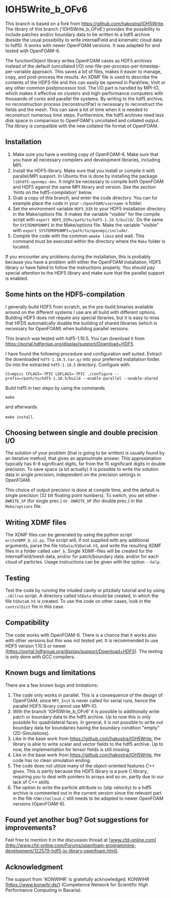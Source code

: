 IOH5Write_b_OFv6
===============

This branch is based on a fork from https://github.com/hakostra/IOH5Write. The library of this branch ('IOH5Write_b_OFv6') provides the possibility to include patches and/or boundary data to be written to a hdf5 archive (beside the usual possibility to write internalField and kinematic cloud data to hdf5). It works with newer OpenFOAM versions. It was adapted for and tested with OpenFOAM-6. 

The functionObject library writes OpenFOAM cases as HDF5 archives instead of the default (uncollated I/O) one-file-per-process-per-timestep-per-variable approach. This saves a lot of files, makes it easier to manage, copy, and post-process the results. An XDMF file is used to describe the contents of the HDF5-file and this can easily be opened in ParaView, VisIt or any other common postprocessor tool. The I/O part is handled by MPI-IO, which makes it effective on clusters and high-performance computers with thousands of cores and parallel file systems. By writing to the hdf5 archive, no reconstruction process (reconstructPar) is necessary to reconstruct the fields and the mesh. This can save a lot of time when it is needed to reconstruct numerous time steps. Furthermore, the hdf5 archives need less disk space in comparison to OpenFOAM's uncollated and collated output. The library is compatible with the new collated file format of OpenFOAM.


Installation
------------
1. Make sure you have a working copy of OpenFOAM-6. Make sure that you have all necessary compilers and development libraries, including MPI. 
2. Install the HDF5-library. Make sure that you install or compile it with parallel/MPI support. In Ubuntu this is done by installing the package ``libhdf5-openmpi-dev``. It might be necessary to compile both OpenFOAM and HDF5 against the same MPI library and version. See the section 'hints on the hdf5-compilation' below.
3. Grab a copy of this branch, and enter the code directory. You can for example place the code in your ``~/OpenFOAM/username-6`` folder.
4. Set the environment variable ``HDF5_DIR`` to your HDF5 installation directory in the Make/options file. It makes the variable "visible" for the compile script with ``export HDF5_DIR=/path/to/hdf5-1.10.5/build/``. Do the same for ``SYSTEMOPENMPI`` in the Make/options file. Make the variable "visible" with ``export SYSTEMOPENMPI=/path/to/openmpi/include/``.
5. Compile the code with the common ``wmake libso`` and wait. This command must be executed within the directory where the ``Make`` folder is located.

If you encounter any problems during the installation, this is probably because you have a problem with either the OpenFOAM installation, HDF5 library or have failed to follow the instructions properly. You should pay special attention to the HDF5 library and make sure that the parallel support is enabled.


Some hints on the HDF5-compilation
----------------------------------
I generally build HDF5 from scratch, as the pre-build binaries available around on the different systems I use are all build with different options. Building HDF5 does not require any special libraries, but it is easy to miss that HFD5 automatically disable the building of shared libraries (which is necessary for OpenFOAM) when building parallel versions.

This branch was tested with hdf5-1.10.5. You can download it from https://portal.hdfgroup.org/display/support/Download+HDF5.

I have found the following procedure and configuration well suited.
Extract the downloaded ``hdf5-1.10.5.tar.gz`` into your preferred installation folder.
Go into the extracted ``hdf5-1.10.5`` directory.
Configure with:

``CC=mpicc CFLAGS=-fPIC LDFLAGS=-fPIC ./configure --prefix=/path/to/hdf5-1.10.5/build --enable-parallel --enable-shared``

Build hdf5 in two steps by using the commands 

``make`` 

and afterwards 

``make install``.


Choosing between single and double precision I/O
-----------------------------------------------
The solution of your problem (that is going to be written) is usually found by an iterative method, that gives an approximate answer. This approximation typically has 6-8 significant digits, far from the 15 significant digits in double precision. To save space (a lot actually) it is possible to write the solution data in single precision, independent on the precision settings in OpenFOAM.

This choice of output precision is done at compile time, and the default is single precision (32 bit floating point numbers). To switch, you set either ``-DWRITE_SP`` (for single prec.) or ``-DWRITE_DP`` (for double prec.) in the ``Make/options`` file. 


Writing XDMF files
------------------
The XDMF files can be generated by using the python script ``writeXDMF_b_v2.py``. The script will, if not supplied with any additional arguments, parse the file ``h5Data/h5Data0.h5``, and write the resulting XDMF files in a folder called ``xdmf_b``. Single XDMF-files will be created for the internalField/mesh data, and/or for patch/boundary data, and/or for each cloud of particles. Usage instructions can be given with the option ``--help``.


Testing
-------
Test the code by running the inluded cavity or pitzdaily tutorial and by using ``./Allrun`` script. A directory called ``h5Data`` should be created, in which the file ``h5Data0.h5`` is created. To use the code on other cases, look in the ``controlDict`` file in this case.


Compatibility
-------------
The code works with OpenFOAM-6. There is a chance that it works also with other versions but this was not tested yet. It is recommended to use HDF5 version 1.10.5 or newer (https://portal.hdfgroup.org/display/support/Download+HDF5). The testing is only done with GCC compilers.


Known bugs and limitations
--------------------------
There are a few known bugs and limitations:

1. The code only works in parallel. This is a consequence of the design of OpenFOAM, since ``MPI_Init`` is never called for serial runs, hence the parallel HDF5 library cannot use MPI-IO.
2. With the branch 'IOH5Write_b_OFv6' it is possible to additionally write patch or boundary data to the hdf5 archive. Up to now this is only possible for quadrilateral faces. In general, it is not possible to write out boundary data for boundaries having the boundary condition "empty" (2D-Simulations).
3. Like in the base work from https://github.com/hakostra/IOH5Write, the library is able to write scalar and vector fields to the hdf5 archive. Up to now, the implementation for tensor fields is still missing.
4. Like in the base work from https://github.com/hakostra/IOH5Write, the code has no clean simulation ending.
5. The code does not utilize many of the object-oriented features C++ gives. This is partly because the HDF5 library is a pure C library, requiring you to deal with pointers to arrays and so on, partly due to our lack of C++ skills.
6. The option to write the particle attribute ``Us`` (slip velocity) to a hdf5 archive is commented out in the current version since the relevant part in the file ``h5WriteCloud.C`` still needs to be adapted to newer OpenFOAM versions (OpenFOAM-6).


Found yet another bug? Got suggestions for improvements?
----------------------------------------------
Feel free to mention it in the discussion thread at [www.cfd-online.com](http://www.cfd-online.com/Forums/openfoam-programming-development/122579-hdf5-io-library-openfoam.html).


Acknowledgment
--------------
The support from 'KONWIHR' is gratefully acknowledged.
KONWIHR [https://www.konwihr.de/] (Competence Network for Scientific High Performance Computing in Bavaria).


